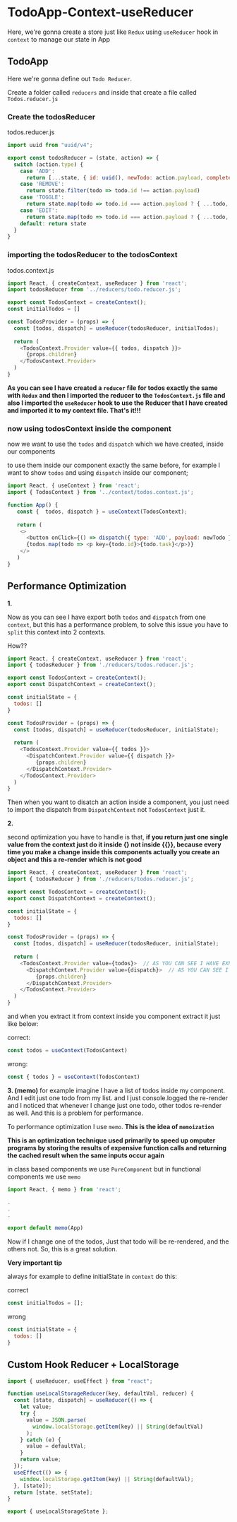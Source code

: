 # TodoApp-Context-useReducer

Here, we're gonna create a store just like `Redux` using `useReducer` hook in `context` to manage our state in App

## TodoApp

Here we're gonna define out `Todo Reducer`.

Create a folder called `reducers` and inside that create a file called `Todos.reducer.js`

### Create the todosReducer

todos.reducer.js
```js 
import uuid from "uuid/v4";

export const todosReducer = (state, action) => {
  switch (action.type) {
    case 'ADD':
      return [...state, { id: uuid(), newTodo: action.payload, completed: false }]
    case 'REMOVE':
      return state.filter(todo => todo.id !== action.payload)
    case 'TOGGLE':
      return state.map(todo => todo.id === action.payload ? { ...todo, completed: !todo.completed }) : todo
    case 'EDIT':
      return state.map(todo => todo.id === action.payload ? { ...todo, newTodo: action.payload }) : todo
    default: return state
  }
}
```

### importing the todosReducer to the todosContext

todos.context.js
```js
import React, { createContext, useReducer } from 'react';
import todosReducer from '../reducers/todo.reducer.js';

export const TodosContext = createContext();
const initialTodos = []

const TodosProvider = (props) => {
  const [todos, dispatch] = useReducer(todosReducer, initialTodos);
  
  return (
    <TodosContext.Provider value={{ todos, dispatch }}>
      {props.children}
    </TodosContext.Provider>
  )
}
```

**As you can see I have created a `reducer` file for todos exactly the same with `Redux` and then I imported the reducer to the `TodosContext.js` file and also I imported the `useReducer` hook to use the Reducer that I have created and imported it to my context file. That's it!!!**


### now using todosContext inside the component

now we want to use the `todos` and `dispatch` which we have created, inside our components

to use them inside our component exactly the same before, for example I want to show `todos` and using `dispatch` inside our component;

```js
import React, { useContext } from 'react';
import { TodosContext } from '../context/todos.context.js'; 

function App() {
   const {  todos, dispatch } = useContext(TodosContext);
   
   return (
    <>
      <button onClick={() => dispatch({ type: 'ADD', payload: newTodo })}>dispatch</button>
      {todos.map(todo => <p key={todo.id}>{todo.task}</p>)}
    </>
   )
}
```

## Performance Optimization

**1.**

Now as you can see I have export both `todos` and `dispatch` from one `context`, but this has a performance problem, to solve this issue you have to `split` this context into 2 contexts.

How??

```js
import React, { createContext, useReducer } from 'react';
import { todosReducer } from './reducers/todos.reducer.js';

export const TodosContext = createContext();
export const DispatchContext = createContext();

const initialState = {
  todos: []
}

const TodosProvider = (props) => {
  const [todos, dispatch] = useReducer(todosReducer, initialState);
  
  return (
    <TodosContext.Provider value={{ todos }}>
      <DispatchContext.Provider value={{ dispatch }}>
         {props.children}
      </DispatchContext.Provider>
    </TodosContext.Provider>
  )
}
```

Then when you want to disatch an action inside a component, you just need to import the dispatch from `DispatchContext` not `TodosContext` just it.


**2.**

second optimization you have to handle is that, **if you return just one single value from the context just do it inside {} not inside {{}}, because every time you make a change inside this components actually you create an object and this a re-render which is not good**

```js
import React, { createContext, useReducer } from 'react';
import { todosReducer } from './reducers/todos.reducer.js';

export const TodosContext = createContext();
export const DispatchContext = createContext();

const initialState = {
  todos: []
}

const TodosProvider = (props) => {
  const [todos, dispatch] = useReducer(todosReducer, initialState);
  
  return (
    <TodosContext.Provider value={todos}>  // AS YOU CAN SEE I HAVE EXPORTED IT FROM {} not from {{}} 
      <DispatchContext.Provider value={dispatch}>  // AS YOU CAN SEE I HAVE EXPORTED IT FROM {} not from {{}} 
         {props.children}
      </DispatchContext.Provider>
    </TodosContext.Provider>
  )
}
```

and when you extract it from context inside you component extract it just like below:

correct:
```js
const todos = useContext(TodosContext)
```

wrong:
```js
const { todos } = useContext(TodosContext)
```


**3. (memo)** 
for example imagine I have a list of todos inside my component. And I edit just one todo from my list. and I just console.logged the re-render and I noticed that whenever I change just one todo, other todos re-render as well. And this is a problem for performance.

To performance optimization I use `memo`. **This is the idea of `memoization`**

**This is an optimization technique used primarily to speed up omputer programs by storing the results of expensive function calls and returning the cached result when the same inputs occur again**

in class based components we use `PureComponent` but in functional components we use `memo`


```js
import React, { memo } from 'react';

.
.
.

export default memo(App)
```

Now if I change one of the todos, Just that todo will be re-rendered, and the others not. So, this is a great solution.

**Very important tip**

always for example to define initialState in `context` do this:

correct
```js
const initialTodos = [];
```

wrong
```js
const initialState = {
  todos: []
}
```


## Custom Hook Reducer + LocalStorage

```js
import { useReducer, useEffect } from "react";

function useLocalStorageReducer(key, defaultVal, reducer) {
  const [state, dispatch] = useReducer(() => {
    let value;
    try {
      value = JSON.parse(
        window.localStorage.getItem(key) || String(defaultVal)
      );
    } catch (e) {
      value = defaultVal;
    }
    return value;
  });
  useEffect(() => {
    window.localStorage.getItem(key) || String(defaultVal);
  }, [state]);
  return [state, setState];
}

export { useLocalStorageState };
```
